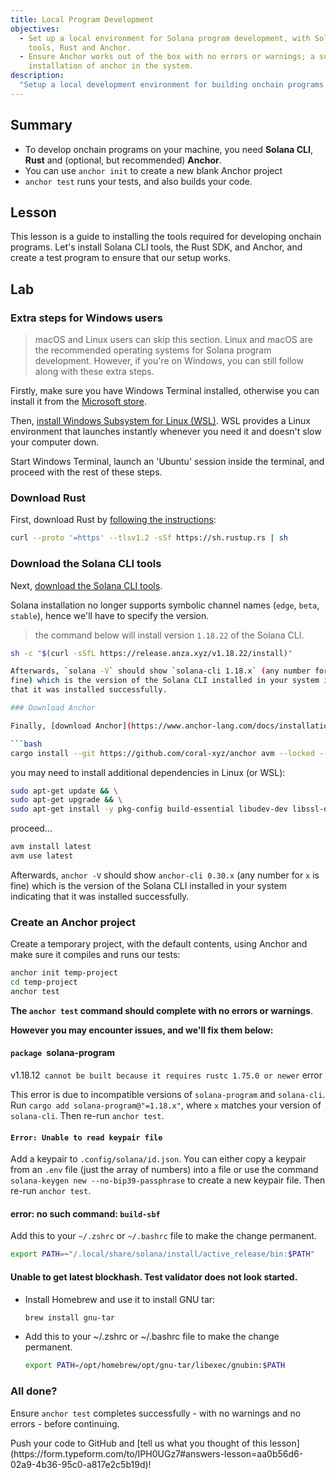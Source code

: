 ```yaml
---
title: Local Program Development
objectives:
  - Set up a local environment for Solana program development, with Solana CLI
    tools, Rust and Anchor.
  - Ensure Anchor works out of the box with no errors or warnings; a successful
    installation of anchor in the system.
description:
  "Setup a local development environment for building onchain programs."
---
```


## Summary

- To develop onchain programs on your machine, you need **Solana CLI**, **Rust**
  and (optional, but recommended) **Anchor**.
- You can use `anchor init` to create a new blank Anchor project
- `anchor test` runs your tests, and also builds your code.

## Lesson

This lesson is a guide to installing the tools required for developing onchain
programs. Let's install Solana CLI tools, the Rust SDK, and Anchor, and create a
test program to ensure that our setup works.

## Lab

### Extra steps for Windows users

> macOS and Linux users can skip this section. Linux and macOS are the
> recommended operating systems for Solana program development. However, if
> you're on Windows, you can still follow along with these extra steps.

Firstly, make sure you have Windows Terminal installed, otherwise you can
install it from the
[Microsoft store](https://apps.microsoft.com/detail/9N0DX20HK701).

Then,
[install Windows Subsystem for Linux (WSL)](https://learn.microsoft.com/en-us/windows/wsl/install).
WSL provides a Linux environment that launches instantly whenever you need it
and doesn't slow your computer down.

Start Windows Terminal, launch an 'Ubuntu' session inside the terminal, and
proceed with the rest of these steps.

### Download Rust

First, download Rust by
[following the instructions](https://www.rust-lang.org/tools/install):

```bash
curl --proto '=https' --tlsv1.2 -sSf https://sh.rustup.rs | sh
```

### Download the Solana CLI tools

Next,
[download the Solana CLI tools](https://docs.solana.com/cli/install-solana-cli-tools).

Solana installation no longer supports symbolic channel names (`edge`, `beta`, `stable`), hence we'll have to specify the version.

> the command below will install version `1.18.22` of the Solana CLI.

```bash
sh -c "$(curl -sSfL https://release.anza.xyz/v1.18.22/install)"

Afterwards, `solana -V` should show `solana-cli 1.18.x` (any number for `x` is
fine) which is the version of the Solana CLI installed in your system indicating
that it was installed successfully.

### Download Anchor

Finally, [download Anchor](https://www.anchor-lang.com/docs/installation):

```bash
cargo install --git https://github.com/coral-xyz/anchor avm --locked --force
```

you may need to install additional dependencies in Linux (or WSL):

```bash
sudo apt-get update && \
sudo apt-get upgrade && \
sudo apt-get install -y pkg-config build-essential libudev-dev libssl-dev
```

proceed...

```bash
avm install latest
avm use latest
```

Afterwards, `anchor -V` should show `anchor-cli 0.30.x` (any number for `x` is
fine) which is the version of the Solana CLI installed in your system indicating
that it was installed successfully.

### Create an Anchor project

Create a temporary project, with the default contents, using Anchor and make
sure it compiles and runs our tests:

```bash
anchor init temp-project
cd temp-project
anchor test
```

**The `anchor test` command should complete with no errors or warnings**.

**However you may encounter issues, and we'll fix them below:**

#### `package `solana-program

v1.18.12` cannot be built because it requires rustc 1.75.0 or newer` error

This error is due to incompatible versions of `solana-program` and `solana-cli`.
Run `cargo add solana-program@"=1.18.x"`, where `x` matches your version of
`solana-cli`. Then re-run `anchor test`.

#### `Error: Unable to read keypair file`

Add a keypair to `.config/solana/id.json`. You can either copy a keypair from an
`.env` file (just the array of numbers) into a file or use the command
`solana-keygen new --no-bip39-passphrase` to create a new keypair file. Then
re-run `anchor test`.

#### error: no such command: `build-sbf`

Add this to your `~/.zshrc` or `~/.bashrc` file to make the change permanent.

```bash
export PATH=~"/.local/share/solana/install/active_release/bin:$PATH"
```

#### Unable to get latest blockhash. Test validator does not look started.

- Install Homebrew and use it to install GNU tar:

  ```bash
  brew install gnu-tar
  ```

- Add this to your ~/.zshrc or ~/.bashrc file to make the change permanent.

  ```bash
  export PATH=/opt/homebrew/opt/gnu-tar/libexec/gnubin:$PATH
  ```

### All done?

Ensure `anchor test` completes successfully - with no warnings and no errors -
before continuing.

<Callout type="success" title="Completed the lab?">
Push your code to GitHub and
[tell us what you thought of this lesson](https://form.typeform.com/to/IPH0UGz7#answers-lesson=aa0b56d6-02a9-4b36-95c0-a817e2c5b19d)!
</Callout>
